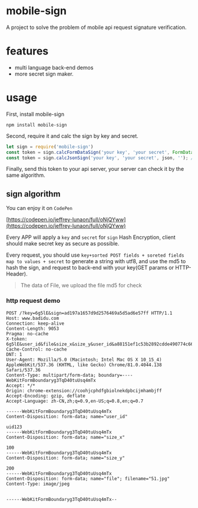 # mobile-sign
A project to solve the problem of mobile api request signature verification.

# features
- multi language back-end demos
- more secret sign maker.

# usage
First, install mobile-sign
```shell script
npm install mobile-sign
```
Second, require it and calc the sign by key and secret.
```js
let sign = require('mobile-sign')
const token = sign.calcFormDataSign('your key', 'your secret', FormData, ''); // if you want to make a request by FormData
const token = sign.calcJsonSign('your key', 'your secret', json, ''); // or you can upload a json
``` 
Finally, send this token to your api server, your server can check it by the same algorithm.

## sign algorithm

You can enjoy it on `CodePen`

[https://codepen.io/jeffrey-lunaon/full/oNjQYww](https://codepen.io/jeffrey-lunaon/full/oNjQYww)

Every APP will apply a `key` and `secret` for `sign` Hash Encryption, client should make secret key as secure as possible.

Every request, you should use `key+sorted POST fields + soreted fields map to values + secret` to generate a string with utf8, and use the md5 to hash the sign, and request to back-end with your key(GET params or HTTP-Header). 

> The data of File, we upload the file md5 for check  

### http request demo

```http
POST /?key=6g5lE&sign=ad197a1657d9d2576469a5d5ad6e57ff HTTP/1.1
Host: www.badidu.com
Connection: keep-alive
Content-Length: 9053
Pragma: no-cache
X-token: 6g5lE&user_id&file&size_x&size_y&user_id&a88151ef1c53b2892cdde490774c6625&100&200&uid123&TnK2w&TnK2w
Cache-Control: no-cache
DNT: 1
User-Agent: Mozilla/5.0 (Macintosh; Intel Mac OS X 10_15_4) AppleWebKit/537.36 (KHTML, like Gecko) Chrome/81.0.4044.138 Safari/537.36
Content-Type: multipart/form-data; boundary=----WebKitFormBoundaryg3TqD40tuUsq4mTx
Accept: */*
Origin: chrome-extension://coohjcphdfgbiolnekdpbcijmhambjff
Accept-Encoding: gzip, deflate
Accept-Language: zh-CN,zh;q=0.9,en-US;q=0.8,en;q=0.7

------WebKitFormBoundaryg3TqD40tuUsq4mTx
Content-Disposition: form-data; name="user_id"

uid123
------WebKitFormBoundaryg3TqD40tuUsq4mTx
Content-Disposition: form-data; name="size_x"

100
------WebKitFormBoundaryg3TqD40tuUsq4mTx
Content-Disposition: form-data; name="size_y"

200
------WebKitFormBoundaryg3TqD40tuUsq4mTx
Content-Disposition: form-data; name="file"; filename="51.jpg"
Content-Type: image/jpeg


------WebKitFormBoundaryg3TqD40tuUsq4mTx--
```